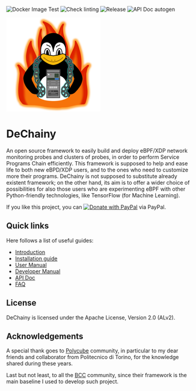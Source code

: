 ![Docker Image Test](https://github.com/s41m0n/dechainy/workflows/Docker%20Image%20Test/badge.svg)
![Check linting](https://github.com/s41m0n/dechainy/workflows/Check%20linting/badge.svg)
![Release](https://github.com/s41m0n/dechainy/workflows/Release/badge.svg)
![API Doc autogen](https://github.com/s41m0n/dechainy/workflows/API%20Doc%20autogen/badge.svg)

![DeChainy Logo](docs/dechainy-logo.png)

# DeChainy

An open source framework to easily build and deploy eBPF/XDP network monitoring probes and clusters of probes, in order to perform Service Programs Chain efficiently. This framework is supposed to help and ease life to both new eBPD/XDP users, and to the ones who need to customize more their programs. DeChainy is not supposed to substitute already existent framework; on the other hand, its aim is to offer a wider choice of possibilities for also those users who are experimenting eBPF with other Python-friendly technologies, like TensorFlow (for Machine Learning).

If you like this project, you can [![Donate with PayPal](https://www.paypalobjects.com/en_US/i/btn/btn_donate_SM.gif)](https://www.paypal.com/donate/?business=ET3DHBDGGZ9SL&no_recurring=0&currency_code=EUR) via PayPal.

## Quick links

Here follows a list of useful guides:

* [Introduction](docs/README.md)
* [Installation guide](docs/installation.md)
* [User Manual](docs/reference_guide.md)
* [Developer Manual](docs/developers.md)
* [API Doc](docs/api)
* [FAQ](docs/faq.md)

## License

DeChainy is licensed under the Apache License, Version 2.0 (ALv2).

## Acknowledgements

A special thank goes to [Polycube](https://github.com/polycube-network/polycube) community, in particular to my dear friends and collaborator from Politecnico di Torino, for the knowledge shared during these years.

Last but not least, to all the [BCC](https://github.com/iovisor/bcc) community, since their framework is the main baseline I used to develop such project.
